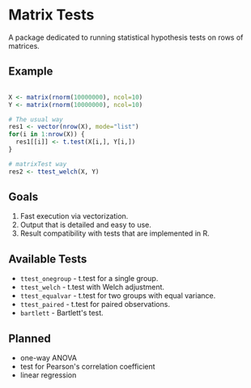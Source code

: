# Matrix Tests #

A package dedicated to running statistical hypothesis tests on rows of matrices.

## Example ##

```r

X <- matrix(rnorm(10000000), ncol=10)
Y <- matrix(rnorm(10000000), ncol=10)

# The usual way
res1 <- vector(nrow(X), mode="list")
for(i in 1:nrow(X)) {
  res1[[i]] <- t.test(X[i,], Y[i,])
}

# matrixTest way
res2 <- ttest_welch(X, Y)

```

## Goals ##

1. Fast execution via vectorization.
2. Output that is detailed and easy to use.
3. Result compatibility with tests that are implemented in R.

## Available Tests ##

* `ttest_onegroup` - t.test for a single group.
* `ttest_welch`    - t.test with Welch adjustment.
* `ttest_equalvar` - t.test for two groups with equal variance.
* `ttest_paired`   - t.test for paired observations.
* `bartlett`       - Bartlett's test.

## Planned ##

* one-way ANOVA
* test for Pearson's correlation coefficient
* linear regression


